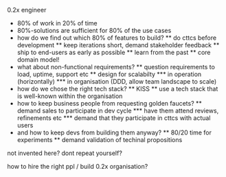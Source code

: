0.2x engineer

* 80% of work in 20% of time
* 80%-solutions are sufficient for 80% of the use cases
* how do we find out which 80% of features to build?
** do cttcs before development
** keep iterations short, demand stakeholder feedback
** ship to end-users as early as possible
** learn from the past
** core domain model!
* what about non-functional requirements?
** question requirements to load, uptime, support etc
** design for scalabilty
*** in operation (horizontally)
*** in organisation (DDD, allow team landscape to scale)
* how do we chose the right tech stack?
** KISS
** use a tech stack that is well-known within the organisation
* how to keep business people from requesting golden faucets?
** demand sales to participate in dev cycle
*** have them attend reviews, refinements etc
*** demand that they participate in cttcs with actual users
* and how to keep devs from building them anyway?
** 80/20 time for experiments
** demand validation of techinal propositions


not invented here? dont repeat yourself?

how to hire the right ppl / build 0.2x organisation?